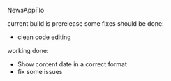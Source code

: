 NewsAppFlo


current build is prerelease some fixes should be done:

- clean code editing


working done:

- Show content date in a correct format
- fix some issues
